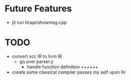 # Future Features
- jit run llirapi/showmsg.cpp

# TODO
- convert scc IR to llvm IR 
  - go over parser.y
    - handle function definition <+++++
- create some classical compiler passes my self upon llir
